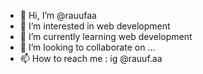 - 👋 Hi, I’m @rauufaa
- 👀 I’m interested in web development
- 🌱 I’m currently learning web development
- 💞️ I’m looking to collaborate on ...
- 📫 How to reach me : ig @rauuf.aa

<!---
rauufaa/rauufaa is a ✨ special ✨ repository because its `README.md` (this file) appears on your GitHub profile.
You can click the Preview link to take a look at your changes.
--->

